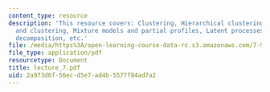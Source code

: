```yaml
---
content_type: resource
description: 'This resource covers: Clustering, Hierarchical clustering, Mixture models
  and clustering, Mixture models and partial profiles, Latent processes and matrix
  decomposition, etc.'
file: /media/https%3A/open-learning-course-data-rc.s3.amazonaws.com/7-90j-computational-functional-genomics-spring-2005/2a973d6f56ecd5e7ad4b5577f84ad7a2_lecture_7.pdf
file_type: application/pdf
resourcetype: Document
title: lecture_7.pdf
uid: 2a973d6f-56ec-d5e7-ad4b-5577f84ad7a2
---
```

